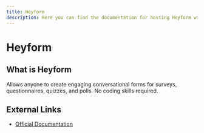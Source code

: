 ```yaml
---
title: Heyform
description: Here you can find the documentation for hosting Heyform with Coolify.
---
```


# Heyform

## What is Heyform

Allows anyone to create engaging conversational forms for surveys, questionnaires, quizzes, and polls. No coding skills required.

## External Links

- [Official Documentation](https://docs.heyform.net/open-source/self-hosting?utm_source=coolify.io)
